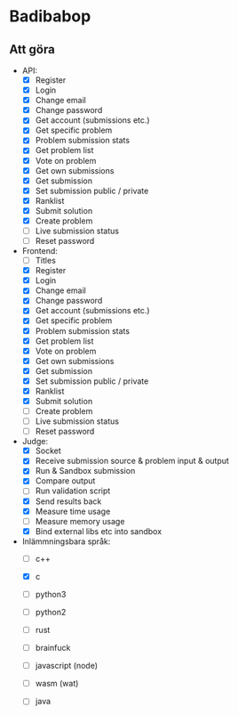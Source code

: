 # Badibabop

## Att göra

* API:
  - [x] Register
  - [x] Login
  - [x] Change email
  - [x] Change password
  - [x] Get account (submissions etc.)
  - [x] Get specific problem
  - [x] Problem submission stats
  - [x] Get problem list
  - [x] Vote on problem
  - [x] Get own submissions
  - [x] Get submission
  - [x] Set submission public / private
  - [x] Ranklist
  - [x] Submit solution
  - [x] Create problem
  - [ ] Live submission status
  - [ ] Reset password

* Frontend:
  - [ ] Titles
  - [x] Register
  - [x] Login
  - [x] Change email
  - [x] Change password
  - [x] Get account (submissions etc.)
  - [x] Get specific problem
  - [x] Problem submission stats
  - [x] Get problem list
  - [x] Vote on problem
  - [x] Get own submissions
  - [x] Get submission
  - [x] Set submission public / private
  - [x] Ranklist
  - [x] Submit solution
  - [ ] Create problem
  - [ ] Live submission status
  - [ ] Reset password

* Judge:
  - [x] Socket
  - [x] Receive submission source & problem input & output
  - [x] Run & Sandbox submission
  - [x] Compare output
  - [ ] Run validation script
  - [x] Send results back
  - [x] Measure time usage
  - [ ] Measure memory usage
  - [x] Bind external libs etc into sandbox

* Inlämmningsbara språk:
  - [ ] c++
  - [x] c
  - [ ] python3
  - [ ] python2
  - [ ] rust
  - [ ] brainfuck
  - [ ] javascript (node)
  - [ ] wasm (wat)
  - [ ] java

